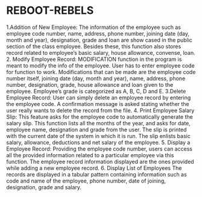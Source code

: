 # REBOOT-REBELS

1.Addition of New Employee: The information of the employee such as employee code number, name, address, phone number, joining date (day, month and year), designation, grade and loan are show cased in the public section of the class employee. Besides these, this function also stores record related to employee’s basic salary, house allowance, convense, loan.
2. Modify Employee Record: MODIFICATION function in the program is meant to modify the info of the employee. User has to enter employee code for function to work. Modifications that can be made are the employee code number itself, joining date (day, month and year), name, address, phone number, designation, grade, house allowance and loan given to the employee. Employee’s grade is categorized as A, B, C, D and E.
3.Delete Employee Record: User can simply delete an employee record by entering the employee code. A confirmation message is asked stating whether the user really wants to delete the record from the file.
4. Print Employee Salary Slip: This feature asks for the employee code to automatically generate the salary slip. This function lists all the months of the year, and asks for date, employee name, designation and grade from the user.
The slip is printed with the current date of the system in which it is run. The slip enlists basic salary, allowance, deductions and net salary of the employee.
5. Display a Employee Record: Providing the employee code number, users can access all the provided information related to a particular employee via this function. The employee record information displayed are the ones provided while adding a new employee record.
6. Display List of Employees The records are displayed in a tabular pattern containing information such as code and name of the employee, phone number, date of joining, designation, grade and salary.

